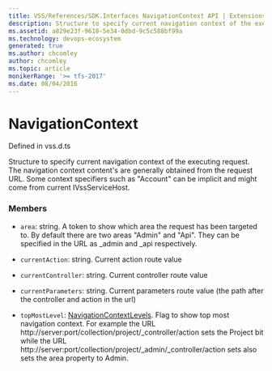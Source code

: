 ```yaml
---
title: VSS/References/SDK.Interfaces NavigationContext API | Extensions for Azure DevOps Services
description: Structure to specify current navigation context of the executing request. The navigation context content&#x27;s are generally obtained from the request URL. Some context specifiers such as &quot;Account&quot; can be implicit and might come from current IVssServiceHost.
ms.assetid: a829e23f-9618-5e34-0dbd-9c5c588bf99a
ms.technology: devops-ecosystem
generated: true
ms.author: chcomley
author: chcomley
ms.topic: article
monikerRange: '>= tfs-2017'
ms.date: 08/04/2016
---
```


# NavigationContext

Defined in vss.d.ts

Structure to specify current navigation context of the executing request. The navigation context content&#x27;s are generally obtained from the request URL. Some context specifiers such as &quot;Account&quot; can be implicit and might come from current IVssServiceHost.

### Members

- `area`: string. A token to show which area the request has been targeted to. By default there are two areas &quot;Admin&quot; and &quot;Api&quot;. They can be specified in the URL as \_admin and \_api respectively.

- `currentAction`: string. Current action route value

- `currentController`: string. Current controller route value

- `currentParameters`: string. Current parameters route value (the path after the controller and action in the url)

- `topMostLevel`: [NavigationContextLevels](../../../VSS/References/SDK_Interfaces/NavigationContextLevels.md). Flag to show top most navigation context. For example the URL http://server:port/collection/project/\_controller/action sets the Project bit while the URL http://server:port/collection/project/\_admin/\_controller/action sets also sets the area property to Admin.

